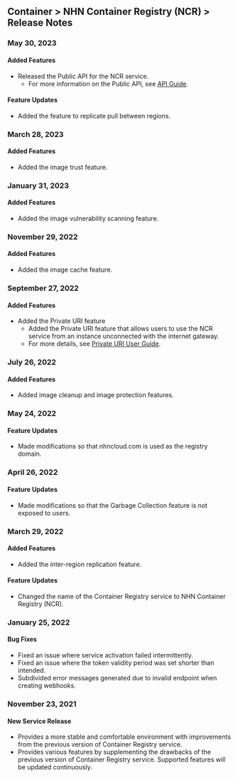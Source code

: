 ## Container > NHN Container Registry (NCR) > Release Notes

### May 30, 2023

#### Added Features

* Released the Public API for the NCR service.
  * For more information on the Public API, see [API Guide](Container/NCR/ko/public-api/).

#### Feature Updates

* Added the feature to replicate pull between regions.

### March 28, 2023

#### Added Features

* Added the image trust feature.

### January 31, 2023

#### Added Features

* Added the image vulnerability scanning feature.

### November 29, 2022

#### Added Features

* Added the image cache feature.

### September 27, 2022

#### Added Features

* Added the Private URI feature
  * Added the Private URI feature that allows users to use the NCR service from an instance unconnected with the internet gateway.
  * For more details, see [Private URI User Guide](./user-guide/#private-uri).

### July 26, 2022

#### Added Features

* Added image cleanup and image protection features.

### May 24, 2022

#### Feature Updates

* Made modifications so that nhncloud.com is used as the registry domain.

### April 26, 2022

#### Feature Updates

* Made modifications so that the Garbage Collection feature is not exposed to users.

### March 29, 2022

#### Added Features

* Added the inter-region replication feature.

#### Feature Updates

* Changed the name of the Container Registry service to NHN Container Registry (NCR).

### January 25, 2022

#### Bug Fixes
* Fixed an issue where service activation failed intermittently.
* Fixed an issue where the token validity period was set shorter than intended.
* Subdivided error messages generated due to invalid endpoint when creating webhooks.


### November 23, 2021
#### New Service Release
* Provides a more stable and comfortable environment with improvements from the previous version of Container Registry service.
* Provides various features by supplementing the drawbacks of the previous version of Container Registry service. Supported features will be updated continuously.
